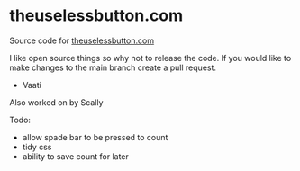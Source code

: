 # theuselessbutton.com
Source code for  [theuselessbutton.com](https://theuselessbutton.com
) 

I like open source things so why not to release the code.
If you would like to make changes to the main branch create a pull request.

- Vaati

Also worked on by Scally


Todo:
- allow spade bar to be pressed to count
- tidy css
- ability to save count for later
